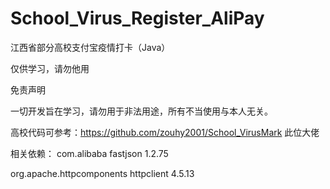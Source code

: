# School_Virus_Register_AliPay
江西省部分高校支付宝疫情打卡（Java）

仅供学习，请勿他用

免责声明

一切开发旨在学习，请勿用于非法用途，所有不当使用与本人无关。


高校代码可参考：https://github.com/zouhy2001/School_VirusMark 此位大佬

相关依赖：
<dependency>
    <groupId>com.alibaba</groupId>
    <artifactId>fastjson</artifactId>
    <version>1.2.75</version>
</dependency>

<dependency>
    <groupId>org.apache.httpcomponents</groupId>
    <artifactId>httpclient</artifactId>
    <version>4.5.13</version>
</dependency>
